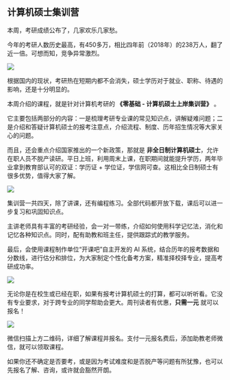 ## 计算机硕士集训营

本周，考研成绩公布了，几家欢乐几家愁。

今年的考研人数历史最高，有450多万，相比四年前（2018年）的238万人，翻了近一倍。可想而知，竞争异常激烈。

![](https://cdn.beekka.com/blogimg/asset/202202/bg2022022401.webp)

根据国内的现状，考研热在短期内都不会消失，硕士学历对于就业、职称、待遇的影响，还是十分明显的。

本周介绍的课程，就是针对计算机考研的 **《零基础 - 计算机硕士上岸集训营》** 。

它主要包括两部分的内容：一是梳理考研专业课的常见知识点，讲解疑难问题；二是介绍和答疑计算机硕士的报考注意点，介绍流程、制度、历年招生情况等大家关心的问题。

而且，还会重点介绍国家推出的一个新政策，那就是 **非全日制计算机硕士**，允许在职人员不脱产读研。平日上班，利用周末上课，在职期间就能提升学历，两年毕业拿到教育部认可的双证：学历证 + 学位证，学信网可查。这相比全日制硕士有很多优势，值得大家了解。

![](https://cdn.beekka.com/blogimg/asset/202202/bg2022022402.webp)

集训营一共四天，除了讲课，还有编程练习。全部代码都开放下载，课后可以进一步复习和巩固知识点。

主讲老师具有丰富的考研经验，会一对一带练，介绍如何使用科学记忆法，消化和记忆各种知识点。同时，配有助教和班主任，提供跟踪式的教学服务。

最后，会使用课程制作单位“开课吧”自主开发的 AI 系统，结合历年的报考数据和分数线，进行估分和排位，为大家制定个性化备考方案，精准择校择专业，提高考研成功率。

![](https://cdn.beekka.com/blogimg/asset/202202/bg2022022404.webp)

无论你是在校生或已经在职，如果有报考计算机硕士的打算，都可以听听看。它没有专业要求，对于跨专业的同学帮助会更大。周刊读者有优惠，**只需一元** 就可以报名！

![](https://cdn.beekka.com/blogimg/asset/202202/bg2022022403.webp)

微信扫描上方二维码，详细了解课程并报名。支付一元报名费后，添加助教老师微信，就可以领取课程。

如果你还不确定是否要考，或是因为考试难度和是否脱产等问题有所犹豫，也可以先报名了解、咨询，或许就会豁然开朗。
